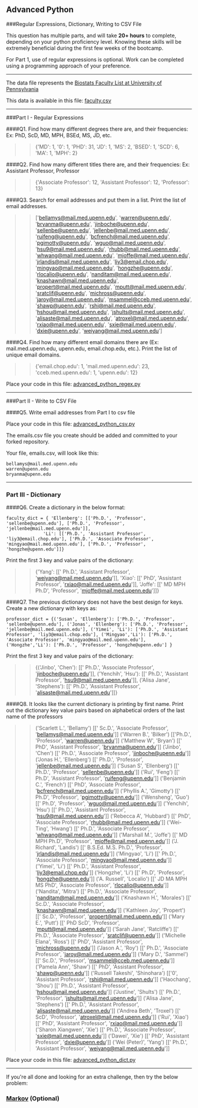 ## Advanced Python    

###Regular Expressions, Dictionary, Writing to CSV File  

This question has multiple parts, and will take **20+ hours** to complete, depending on your python proficiency level.  Knowing these skills will be extremely beneficial during the first few weeks of the bootcamp.

For Part 1, use of regular expressions is optional.  Work can be completed using a programming approach of your preference. 

---

The data file represents the [Biostats Faculty List at University of Pennsylvania](http://www.med.upenn.edu/cceb/biostat/faculty.shtml)

This data is available in this file:  [faculty.csv](python/faculty.csv)

--- 

###Part I - Regular Expressions  


####Q1. Find how many different degrees there are, and their frequencies: Ex:  PhD, ScD, MD, MPH, BSEd, MS, JD, etc.

>> {'MD': 1, '0': 1, 'PHD': 31, 'JD': 1, 'MS': 2, 'BSED': 1, 'SCD': 6, 'MA': 1, 'MPH': 2}


####Q2. Find how many different titles there are, and their frequencies:  Ex:  Assistant Professor, Professor

>> {'Associate Professor': 12, 'Assistant Professor': 12, 'Professor': 13}


####Q3. Search for email addresses and put them in a list.  Print the list of email addresses.

>> ['bellamys@mail.med.upenn.edu', 'warren@upenn.edu', 'bryanma@upenn.edu', 'jinboche@upenn.edu', 'sellenbe@upenn.edu', 'jellenbe@mail.med.upenn.edu', 'ruifeng@upenn.edu', 'bcfrench@mail.med.upenn.edu', 'pgimotty@upenn.edu', 'wguo@mail.med.upenn.edu', 'hsu9@mail.med.upenn.edu', 'rhubb@mail.med.upenn.edu', 'whwang@mail.med.upenn.edu', 'mjoffe@mail.med.upenn.edu', 'jrlandis@mail.med.upenn.edu', 'liy3@email.chop.edu', 'mingyao@mail.med.upenn.edu', 'hongzhe@upenn.edu', 'rlocalio@upenn.edu', 'nanditam@mail.med.upenn.edu', 'knashawn@mail.med.upenn.edu', 'propert@mail.med.upenn.edu', 'mputt@mail.med.upenn.edu', 'sratclif@upenn.edu', 'michross@upenn.edu', 'jaroy@mail.med.upenn.edu', 'msammel@cceb.med.upenn.edu', 'shawp@upenn.edu', 'rshi@mail.med.upenn.edu', 'hshou@mail.med.upenn.edu', 'jshults@mail.med.upenn.edu', 'alisaste@mail.med.upenn.edu', 'atroxel@mail.med.upenn.edu', 'rxiao@mail.med.upenn.edu', 'sxie@mail.med.upenn.edu', 'dxie@upenn.edu', 'weiyang@mail.med.upenn.edu']


####Q4. Find how many different email domains there are (Ex:  mail.med.upenn.edu, upenn.edu, email.chop.edu, etc.).  Print the list of unique email domains.

>> {'email.chop.edu': 1, 'mail.med.upenn.edu': 23, 'cceb.med.upenn.edu': 1, 'upenn.edu': 12}

Place your code in this file: [advanced_python_regex.py](python/advanced_python_regex.py)

---

###Part II - Write to CSV File

####Q5.  Write email addresses from Part I to csv file

Place your code in this file: [advanced_python_csv.py](python/advanced_python_csv.py)

The emails.csv file you create should be added and committed to your forked repository.

Your file, emails.csv, will look like this:
```
bellamys@mail.med.upenn.edu
warren@upenn.edu
bryanma@upenn.edu
```

---

### Part III - Dictionary

####Q6.  Create a dictionary in the below format:
```
faculty_dict = { 'Ellenberg': [['Ph.D.', 'Professor', 'sellenbe@upenn.edu'], ['Ph.D.', 'Professor', 'jellenbe@mail.med.upenn.edu']],
              'Li': [['Ph.D.', 'Assistant Professor', 'liy3@email.chop.edu'], ['Ph.D.', 'Associate Professor', 'mingyao@mail.med.upenn.edu'], ['Ph.D.', 'Professor', 'hongzhe@upenn.edu']]}
```
Print the first 3 key and value pairs of the dictionary:

>> {'Yang': [[' Ph.D.', 'Assistant Professor', 'weiyang@mail.med.upenn.edu']], 'Xiao': [[' PhD', 'Assistant Professor', 'rxiao@mail.med.upenn.edu']], 'Joffe': [[' MD MPH Ph.D', 'Professor', 'mjoffe@mail.med.upenn.edu']]}

####Q7.  The previous dictionary does not have the best design for keys.  Create a new dictionary with keys as:

```
professor_dict = {('Susan', 'Ellenberg'): ['Ph.D.', 'Professor', 'sellenbe@upenn.edu'], ('Jonas', 'Ellenberg'): ['Ph.D.', 'Professor', 'jellenbe@mail.med.upenn.edu'], ('Yimei', 'Li'): ['Ph.D.', 'Assistant Professor', 'liy3@email.chop.edu'], ('Mingyao','Li'): ['Ph.D.', 'Associate Professor', 'mingyao@mail.med.upenn.edu'], ('Hongzhe','Li'): ['Ph.D.', 'Professor', 'hongzhe@upenn.edu'] }
```

Print the first 3 key and value pairs of the dictionary:

>> {('Jinbo', 'Chen'): [[' Ph.D.', 'Associate Professor', 'jinboche@upenn.edu']], ('Yenchih', 'Hsu'): [[' Ph.D.', 'Assistant Professor', 'hsu9@mail.med.upenn.edu']], ('Alisa Jane', 'Stephens'): [[' Ph.D.', 'Assistant Professor', 'alisaste@mail.med.upenn.edu']]}

####Q8.  It looks like the current dictionary is printing by first name.  Print out the dictionary key value pairs based on alphabetical orders of the last name of the professors

>> ('Scarlett L.', 'Bellamy') [[' Sc.D.', 'Associate Professor', 'bellamys@mail.med.upenn.edu']]
('Warren B.', 'Bilker') [['Ph.D.', 'Professor', 'warren@upenn.edu']]
('Matthew W', 'Bryan') [[' PhD', 'Assistant Professor', 'bryanma@upenn.edu']]
('Jinbo', 'Chen') [[' Ph.D.', 'Associate Professor', 'jinboche@upenn.edu']]
('Jonas H.', 'Ellenberg') [[' Ph.D.', 'Professor', 'jellenbe@mail.med.upenn.edu']]
('Susan S', 'Ellenberg') [[' Ph.D.', 'Professor', 'sellenbe@upenn.edu']]
('Rui', 'Feng') [[' Ph.D', 'Assistant Professor', 'ruifeng@upenn.edu']]
('Benjamin C.', 'French') [[' PhD', 'Associate Professor', 'bcfrench@mail.med.upenn.edu']]
('Phyllis A.', 'Gimotty') [[' Ph.D', 'Professor', 'pgimotty@upenn.edu']]
('Wensheng', 'Guo') [[' Ph.D', 'Professor', 'wguo@mail.med.upenn.edu']]
('Yenchih', 'Hsu') [[' Ph.D.', 'Assistant Professor', 'hsu9@mail.med.upenn.edu']]
('Rebecca A', 'Hubbard') [[' PhD', 'Associate Professor', 'rhubb@mail.med.upenn.edu']]
('Wei-Ting', 'Hwang') [[' Ph.D.', 'Associate Professor', 'whwang@mail.med.upenn.edu']]
('Marshall M.', 'Joffe') [[' MD MPH Ph.D', 'Professor', 'mjoffe@mail.med.upenn.edu']]
('J. Richard', 'Landis') [[' B.S.Ed. M.S. Ph.D.', 'Professor', 'jrlandis@mail.med.upenn.edu']]
('Mingyao', 'Li') [[' Ph.D.', 'Associate Professor', 'mingyao@mail.med.upenn.edu']]
('Yimei', 'Li') [[' Ph.D.', 'Assistant Professor', 'liy3@email.chop.edu']]
('Hongzhe', 'Li') [[' Ph.D', 'Professor', 'hongzhe@upenn.edu']]
('A. Russell', 'Localio') [[' JD MA MPH MS PhD', 'Associate Professor', 'rlocalio@upenn.edu']]
('Nandita', 'Mitra') [[' Ph.D.', 'Associate Professor', 'nanditam@mail.med.upenn.edu']]
('Knashawn H.', 'Morales') [[' Sc.D.', 'Associate Professor', 'knashawn@mail.med.upenn.edu']]
('Kathleen Joy', 'Propert') [[' Sc.D.', 'Professor', 'propert@mail.med.upenn.edu']]
('Mary E.', 'Putt') [[' PhD ScD', 'Professor', 'mputt@mail.med.upenn.edu']]
('Sarah Jane', 'Ratcliffe') [[' Ph.D.', 'Associate Professor', 'sratclif@upenn.edu']]
('Michelle Elana', 'Ross') [[' PhD', 'Assistant Professor', 'michross@upenn.edu']]
('Jason A.', 'Roy') [[' Ph.D.', 'Associate Professor', 'jaroy@mail.med.upenn.edu']]
('Mary D.', 'Sammel') [[' Sc.D.', 'Professor', 'msammel@cceb.med.upenn.edu']]
('Pamela Ann', 'Shaw') [[' PhD', 'Assistant Professor', 'shawp@upenn.edu']]
('Russell Takeshi', 'Shinohara') [['0', 'Assistant Professor', 'rshi@mail.med.upenn.edu']]
('Haochang', 'Shou') [[' Ph.D.', 'Assistant Professor', 'hshou@mail.med.upenn.edu']]
('Justine', 'Shults') [[' Ph.D.', 'Professor', 'jshults@mail.med.upenn.edu']]
('Alisa Jane', 'Stephens') [[' Ph.D.', 'Assistant Professor', 'alisaste@mail.med.upenn.edu']]
('Andrea Beth', 'Troxel') [[' ScD', 'Professor', 'atroxel@mail.med.upenn.edu']]
('Rui', 'Xiao') [[' PhD', 'Assistant Professor', 'rxiao@mail.med.upenn.edu']]
('Sharon Xiangwen', 'Xie') [[' Ph.D.', 'Associate Professor', 'sxie@mail.med.upenn.edu']]
('Dawei', 'Xie') [[' PhD', 'Assistant Professor', 'dxie@upenn.edu']]
('Wei (Peter)', 'Yang') [[' Ph.D.', 'Assistant Professor', 'weiyang@mail.med.upenn.edu']]

Place your code in this file: [advanced_python_dict.py](python/advanced_python_dict.py)

--- 

If you're all done and looking for an extra challenge, then try the below problem:  

### [Markov](python/markov.py) (Optional)

